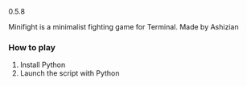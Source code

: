 0.5.8

Minifight is a minimalist fighting game for Terminal.
Made by Ashizian

### How to play

1. Install Python
2. Launch the script with Python
